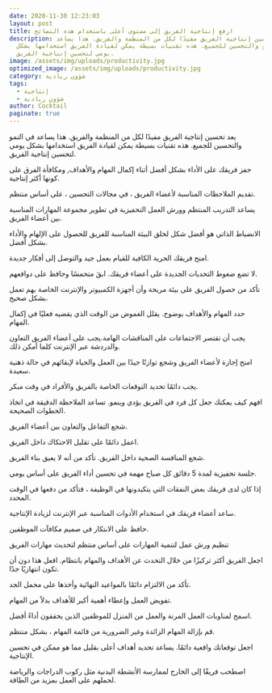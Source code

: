 ```yaml
---
date: 2020-11-30 12:23:03
layout: post
title: ارفع إنتاجية الفريق إلى مستوى أعلى باستخدام هذه النصائح
description: يعد تحسين إنتاجية الفريق مفيدًا لكل من المنظمة والفريق. هذا يساعد
  في النمو والتحسين للجميع. هذه تقنيات بسيطة يمكن لقيادة الفريق استخدامها بشكل
  يومي لتحسين إنتاجية الفريق.
image: /assets/img/uploads/productivity.jpg
optimized_image: /assets/img/uploads/productivity.jpg
category: شؤون ريادية
tags:
  - إنتاجية
  - شؤون ريادية
author: Cocktail
paginate: true
---
```

يعد تحسين إنتاجية الفريق مفيدًا لكل من المنظمة والفريق. هذا يساعد في النمو والتحسين للجميع. هذه تقنيات بسيطة يمكن لقيادة الفريق استخدامها بشكل يومي لتحسين إنتاجية الفريق.



حفز فريقك على الأداء بشكل أفضل أثناء إكمال المهام والأهداف, ومكافأة الفرق على كونها أكثر إنتاجية.

تقديم الملاحظات المناسبة لأعضاء الفريق ، في مجالات التحسين ، على أساس منتظم.

يساعد التدريب المنتظم وورش العمل التحفيزية في تطوير مجموعة المهارات المناسبة بين أعضاء الفريق.

الانضباط الذاتي هو أفضل شكل لخلق البيئة المناسبة للفريق للحصول على الإلهام والأداء بشكل أفضل.

امنح فريقك الحرية الكافية للقيام بعمل جيد والتوصل إلى أفكار جديدة.

لا تضع ضغوط التحديات الجديدة على أعضاء فريقك. ابقَ متحمسًا وحافظ على دوافعهم.

تأكد من حصول الفريق على بيئة مريحة وأن أجهزة الكمبيوتر والإنترنت الخاصة بهم تعمل بشكل صحيح.

حدد المهام والأهداف بوضوح. يقلل الغموض من الوقت الذي يقضيه فعليًا في إكمال المهام.

يجب أن تقتصر الاجتماعات على المناقشات الهامة.يجب على أعضاء الفريق التعاون والدردشة عبر الإنترنت كلما أمكن ذلك.

امنح إجازة لأعضاء الفريق وشجع توازنًا جيدًا بين العمل والحياة لإبقائهم في حالة ذهنية سعيدة.

يجب دائمًا تحديد التوقعات الخاصة بالفريق والأفراد في وقت مبكر.

افهم كيف يمكنك جعل كل فرد في الفريق يؤدي وينمو. تساعد الملاحظة الدقيقة في اتخاذ الخطوات الصحيحة.

شجع التفاعل والتعاون بين أعضاء الفريق.

اعمل دائمًا على تقليل الاحتكاك داخل الفريق.

شجع المنافسة الصحية داخل الفريق. تأكد من أنه لا يعيق بناء الفريق.

جلسة تحفيزية لمدة 5 دقائق كل صباح مهمة في تحسين أداء الفريق على أساس يومي.

إذا كان لدى فريقك بعض النفقات التي يتكبدونها في الوظيفة ، فتأكد من دفعها في الوقت المحدد.

ساعد أعضاء فريقك في استخدام الأدوات المناسبة عبر الإنترنت لزيادة الإنتاجية.

حافظ على الابتكار في صميم مكافآت الموظفين.

تنظيم ورش عمل لتنمية المهارات على أساس منتظم لتحديث مهارات الفريق

اجعل الفريق أكثر تركيزًا من خلال التحدث عن الأهداف والمهام بانتظام. افعل هذا دون أن تكون انتهازيًا جدًا.

تأكد من الالتزام دائمًا بالمواعيد النهائية وأخذها على محمل الجد.

تفويض العمل وإعطاء أهمية أكبر للأهداف بدلاً من المهام.

اسمح لمناوبات العمل المرنة والعمل من المنزل للموظفين الذين يحققون أداءً أفضل.

قم بإزالة المهام الزائدة وغير الضرورية من قائمة المهام ، بشكل منتظم.

اجعل توقعاتك واقعية دائمًا. يساعد تحديد أهداف أعلى بقليل مما هو ممكن في تحسين الإنتاجية.

اصطحب فريقًا إلى الخارج لممارسة الأنشطة البدنية مثل ركوب الدراجات والرياضة لحملهم على العمل بمزيد من الطاقة.